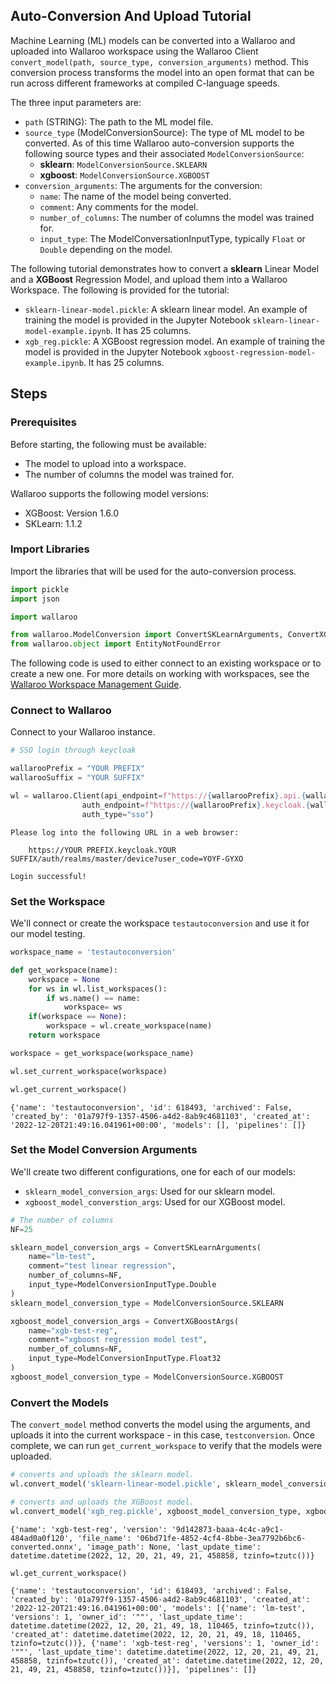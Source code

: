 ## Auto-Conversion And Upload Tutorial

Machine Learning (ML) models can be converted into a Wallaroo and uploaded into Wallaroo workspace using the Wallaroo Client `convert_model(path, source_type, conversion_arguments)` method.  This conversion process transforms the model into an open format that can be run across different frameworks at compiled C-language speeds.

The three input parameters are:

* `path` (STRING):  The path to the ML model file.
* `source_type` (ModelConversionSource): The type of ML model to be converted.  As of this time Wallaroo auto-conversion supports the following source types and their associated `ModelConversionSource`:
  * **sklearn**: `ModelConversionSource.SKLEARN`
  * **xgboost**: `ModelConversionSource.XGBOOST`
* `conversion_arguments`:  The arguments for the conversion:
  * `name`: The name of the model being converted.
  * `comment`: Any comments for the model.
  * `number_of_columns`: The number of columns the model was trained for.
  * `input_type`: The ModelConversationInputType, typically `Float` or `Double` depending on the model.
  
The following tutorial demonstrates how to convert a **sklearn** Linear Model and a **XGBoost** Regression Model, and upload them into a Wallaroo Workspace.  The following is provided for the tutorial:

* `sklearn-linear-model.pickle`: A sklearn linear model.  An example of training the model is provided in the Jupyter Notebook `sklearn-linear-model-example.ipynb`.  It has 25 columns.
* `xgb_reg.pickle`:  A XGBoost regression model.  An example of training the model is provided in the Jupyter Notebook `xgboost-regression-model-example.ipynb`.  It has 25 columns.

## Steps

### Prerequisites

Before starting, the following must be available:

* The model to upload into a workspace.
* The number of columns the model was trained for.

Wallaroo supports the following model versions:

* XGBoost:  Version 1.6.0
* SKLearn: 1.1.2

### Import Libraries

Import the libraries that will be used for the auto-conversion process.

```python
import pickle
import json

import wallaroo

from wallaroo.ModelConversion import ConvertSKLearnArguments, ConvertXGBoostArgs, ModelConversionSource, ModelConversionInputType
from wallaroo.object import EntityNotFoundError
```

The following code is used to either connect to an existing workspace or to create a new one.  For more details on working with workspaces, see the [Wallaroo Workspace Management Guide](https://docs.wallaroo.ai/wallaroo-operations-guide/wallaroo-workspace-management/).

### Connect to Wallaroo

Connect to your Wallaroo instance.

```python
# SSO login through keycloak

wallarooPrefix = "YOUR PREFIX"
wallarooSuffix = "YOUR SUFFIX"

wl = wallaroo.Client(api_endpoint=f"https://{wallarooPrefix}.api.{wallarooSuffix}", 
                auth_endpoint=f"https://{wallarooPrefix}.keycloak.{wallarooSuffix}", 
                auth_type="sso")
```

    Please log into the following URL in a web browser:
    
    	https://YOUR PREFIX.keycloak.YOUR SUFFIX/auth/realms/master/device?user_code=YOYF-GYXO
    
    Login successful!

### Set the Workspace

We'll connect or create the workspace `testautoconversion` and use it for our model testing.

```python
workspace_name = 'testautoconversion'

```

```python
def get_workspace(name):
    workspace = None
    for ws in wl.list_workspaces():
        if ws.name() == name:
            workspace= ws
    if(workspace == None):
        workspace = wl.create_workspace(name)
    return workspace
```

```python
workspace = get_workspace(workspace_name)

wl.set_current_workspace(workspace)

wl.get_current_workspace()
```

    {'name': 'testautoconversion', 'id': 618493, 'archived': False, 'created_by': '01a797f9-1357-4506-a4d2-8ab9c4681103', 'created_at': '2022-12-20T21:49:16.041961+00:00', 'models': [], 'pipelines': []}

### Set the Model Conversion Arguments

We'll create two different configurations, one for each of our models:

* `sklearn_model_conversion_args`: Used for our sklearn model.
* `xgboost_model_converstion_args`: Used for our XGBoost model.

```python
# The number of columns
NF=25

sklearn_model_conversion_args = ConvertSKLearnArguments(
    name="lm-test",
    comment="test linear regression",
    number_of_columns=NF,
    input_type=ModelConversionInputType.Double
)
sklearn_model_conversion_type = ModelConversionSource.SKLEARN

xgboost_model_conversion_args = ConvertXGBoostArgs(
    name="xgb-test-reg",
    comment="xgboost regression model test",
    number_of_columns=NF,
    input_type=ModelConversionInputType.Float32
)
xgboost_model_conversion_type = ModelConversionSource.XGBOOST
```

### Convert the Models

The `convert_model` method converts the model using the arguments, and uploads it into the current workspace - in this case, `testconversion`.  Once complete, we can run `get_current_workspace` to verify that the models were uploaded.

```python
# converts and uploads the sklearn model.
wl.convert_model('sklearn-linear-model.pickle', sklearn_model_conversion_type, sklearn_model_conversion_args)

# converts and uploads the XGBoost model.
wl.convert_model('xgb_reg.pickle', xgboost_model_conversion_type, xgboost_model_conversion_args)
```

    {'name': 'xgb-test-reg', 'version': '9d142873-baaa-4c4c-a9c1-484ad0a0f120', 'file_name': '06bd71fe-4852-4cf4-8bbe-3ea7792b6bc6-converted.onnx', 'image_path': None, 'last_update_time': datetime.datetime(2022, 12, 20, 21, 49, 21, 458858, tzinfo=tzutc())}

```python
wl.get_current_workspace()
```

    {'name': 'testautoconversion', 'id': 618493, 'archived': False, 'created_by': '01a797f9-1357-4506-a4d2-8ab9c4681103', 'created_at': '2022-12-20T21:49:16.041961+00:00', 'models': [{'name': 'lm-test', 'versions': 1, 'owner_id': '""', 'last_update_time': datetime.datetime(2022, 12, 20, 21, 49, 18, 110465, tzinfo=tzutc()), 'created_at': datetime.datetime(2022, 12, 20, 21, 49, 18, 110465, tzinfo=tzutc())}, {'name': 'xgb-test-reg', 'versions': 1, 'owner_id': '""', 'last_update_time': datetime.datetime(2022, 12, 20, 21, 49, 21, 458858, tzinfo=tzutc()), 'created_at': datetime.datetime(2022, 12, 20, 21, 49, 21, 458858, tzinfo=tzutc())}], 'pipelines': []}

